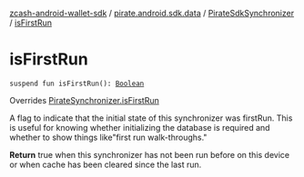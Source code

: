 [zcash-android-wallet-sdk](../../index.md) / [pirate.android.sdk.data](../index.md) / [PirateSdkSynchronizer](index.md) / [isFirstRun](./is-first-run.md)

# isFirstRun

`suspend fun isFirstRun(): `[`Boolean`](https://kotlinlang.org/api/latest/jvm/stdlib/kotlin/-boolean/index.html)

Overrides [PirateSynchronizer.isFirstRun](../-synchronizer/is-first-run.md)

A flag to indicate that the initial state of this synchronizer was firstRun. This is useful for knowing whether
initializing the database is required and whether to show things like"first run walk-throughs."

**Return**
true when this synchronizer has not been run before on this device or when cache has been cleared since
the last run.

